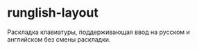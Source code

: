 # runglish-layout
Раскладка клавиатуры, поддерживающая ввод на русском и английском без смены раскладки.
